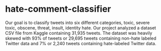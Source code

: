 # hate-comment-classifier

<p>Our goal is to classify tweets into six different categories, toxic, severe toxic, obscene, threat, insult, identity hate. Our project analyzed a dataset CSV file from Kaggle containing 31,935 tweets. The dataset was heavily skewed with 93% of tweets or 29,695 tweets containing non-hate labeled Twitter data and 7% or 2,240 tweets containing hate-labeled Twitter data.</p> 
